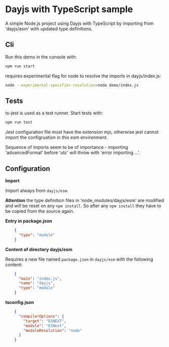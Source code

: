 # Dayjs with TypeScript sample

A simple Node.js project using Dayjs with TypeScript by importing from 'dayjs/esm' with updated type definitions.

## Cli

Run this demo in the console with:

```bash
npm run start
```

requires experimental flag for node to resolve the imports in dayjs/index.js:
```bash
node --experimental-specifier-resolution=node demo/index.js
```

## Tests

ts-jest is used as a test runner. Start tests with:

```bash
npm run test
```

Jest configuration file must have the extension mjs, otherwise jest cannot import the configruation in this esm environment.

Sequence of imports seem to be of importance - importing 'advancedFormat' before 'utc' will throw with 'error importing ...'.

## Configuration

**Import**

Import always from `dayjs/esm`.

**Attention** the type definition files in 'node_modules/dayjs/esm' are modified and will be reset on any `npm install`. So after any `npm install` they have to be copied from the source again.

**Entry in package.json**
```json
    {
      "type": "module"
    }
```

**Content of directory dayjs/esm**

Requires a new file named `package.json` in `dayjs/esm` with the following content:
```json
    {
      "main": "index.js",
      "name": "dayjs",
      "type": "module"
    }
```

**tsconfig.json**
```json
    {
      "compilerOptions": {
        "target": "ESNEXT",
        "module": "ESNext",
        "moduleResolution": "node"
      }
    }
```
